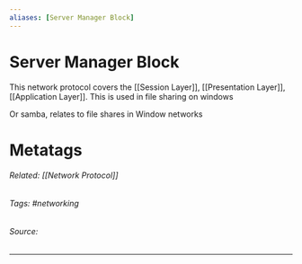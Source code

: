 ```yaml
---
aliases: [Server Manager Block]
---
```

# Server Manager Block
This network protocol covers the [[Session Layer]], [[Presentation Layer]], [[Application Layer]]. This is used in file sharing on windows

Or samba, relates to file shares in Window networks










# Metatags
###### Related: [[Network Protocol]]
###### Tags: #networking 
###### Source: 

---